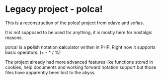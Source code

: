 # Legacy project - polca!
This is a reconstruction of the polca! project from edave and sofias.

It is not supposed to be used for anything, it is mostly here for nostalgic reasons.

polca! is a **pol**ish notation **ca**lculator written in PHP. Right now it supports
basic operators. (\+ \- \* \/ %)

The project already had more advanced features like functions stored in cookies,
help documents and working forward notation support but those files have apparently
been lost to the abyss.
